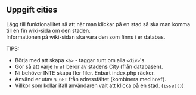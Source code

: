 ## Uppgift cities

Lägg till funktionallitet så att när man klickar på en stad så ska man komma till en fin wiki-sida om den staden. <br>
Informationen på wiki-sidan ska vara den som finns i er databas.

TIPS:
* Börja med att skapa ```<a>``` - taggar runt om alla ```<div>```'s.
* Gör så att varje ```href``` beror av stadens City (från databasen).
* Ni behöver INTE skapa fler filer. Enbart index.php räcker.
* Använd er utav ```$_GET``` från adressfältet (kombinera med ```href```).
* Villkor som kollar ifall användaren valt att klicka på en stad. (```isset()```)
